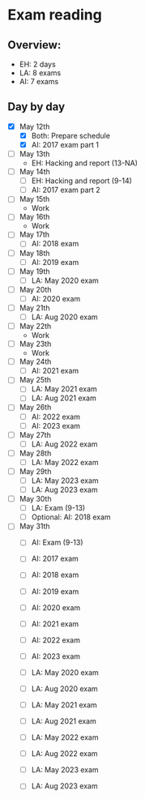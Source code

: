 # Exam reading
## Overview:
- EH: 2 days
- LA: 8 exams
- AI: 7 exams
  
## Day by day
- [x] May 12th
  - [x] Both: Prepare schedule
  - [x] AI: 2017 exam part 1
- [ ] May 13th
  - EH: Hacking and report (13-NA)
- [ ] May 14th
  - [ ] EH: Hacking and report (9-14)
  - [ ] AI: 2017 exam part 2
- [ ] May 15th
  - Work
- [ ] May 16th
  - Work
- [ ] May 17th
  - [ ] AI: 2018 exam
- [ ] May 18th
  - [ ] AI: 2019 exam
- [ ] May 19th
  - [ ] LA: May 2020 exam
- [ ] May 20th
  - [ ] AI: 2020 exam
- [ ] May 21th
  - [ ] LA: Aug 2020 exam
- [ ] May 22th
  - Work
- [ ] May 23th
  - Work
- [ ] May 24th
  - [ ] AI: 2021 exam
- [ ] May 25th
  - [ ] LA: May 2021 exam
  - [ ] LA: Aug 2021 exam
- [ ] May 26th
  - [ ] AI: 2022 exam
  - [ ] AI: 2023 exam
- [ ] May 27th
  - [ ] LA: Aug 2022 exam
- [ ] May 28th
  - [ ] LA: May 2022 exam
- [ ] May 29th
  - [ ] LA: May 2023 exam
  - [ ] LA: Aug 2023 exam
- [ ] May 30th
  - [ ] LA: Exam (9-13)
  - [ ] Optional: AI: 2018 exam
- [ ] May 31th
  - [ ] AI: Exam (9-13)

  - [ ] AI: 2017 exam
  - [ ] AI: 2018 exam
  - [ ] AI: 2019 exam
  - [ ] AI: 2020 exam
  - [ ] AI: 2021 exam
  - [ ] AI: 2022 exam
  - [ ] AI: 2023 exam

  - [ ] LA: May 2020 exam
  - [ ] LA: Aug 2020 exam
  - [ ] LA: May 2021 exam
  - [ ] LA: Aug 2021 exam
  - [ ] LA: May 2022 exam
  - [ ] LA: Aug 2022 exam
  - [ ] LA: May 2023 exam
  - [ ] LA: Aug 2023 exam


